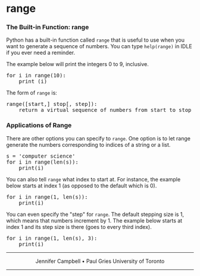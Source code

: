 # range

### The Built-in Function: range

Python has a built-in function called `range` that is useful to use when you want to generate a sequence of numbers. You can type `help(range)` in IDLE if you ever need a reminder.

The example below will print the integers 0 to 9, inclusive.

<pre>for i in range(10):
    print (i)
</pre>

The form of `range` is:

<pre>range([start,] stop[, step]):
    return a virtual sequence of numbers from start to stop by step
</pre>

### Applications of Range

There are other options you can specify to `range`. One option is to let range generate the numbers corresponding to indices of a string or a list.

<pre>s = 'computer science'
for i in range(len(s)):
    print(i)
</pre>

You can also tell `range` what index to start at. For instance, the example below starts at index 1 (as opposed to the default which is 0).

<pre>for i in range(1, len(s)):
	print(i)
</pre>

You can even specify the "step" for `range`. The default stepping size is 1, which means that numbers increment by 1\. The example below starts at index 1 and its step size is there (goes to every third index).

<pre>for i in range(1, len(s), 3):
    print(i)
</pre>
        
* * *

<center>Jennifer Campbell • Paul Gries
University of Toronto</center>

* * *